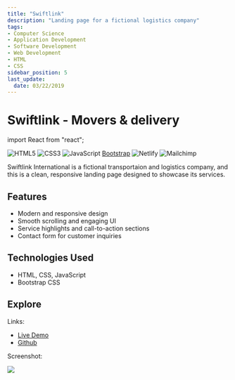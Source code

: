 ```yaml
---
title: "Swiftlink"
description: "Landing page for a fictional logistics company"
tags: 
- Computer Science
- Application Development
- Software Development
- Web Development
- HTML
- CSS
sidebar_position: 5
last_update:
  date: 03/22/2019
---
```



# Swiftlink - Movers & delivery

import React from "react";

![HTML5](https://img.shields.io/badge/html5-%23E34F26.svg?style=for-the-badge&logo=html5&logoColor=white) ![CSS3](https://img.shields.io/badge/css3-%231572B6.svg?style=for-the-badge&logo=css3&logoColor=white) 	![JavaScript](https://img.shields.io/badge/javascript-%23323330.svg?style=for-the-badge&logo=javascript&logoColor=%23F7DF1E) [Bootstrap](https://img.shields.io/badge/bootstrap-%238511FA.svg?style=for-the-badge&logo=bootstrap&logoColor=white)  ![Netlify](https://img.shields.io/badge/netlify-%23000000.svg?style=for-the-badge&logo=netlify&logoColor=#00C7B7) ![Mailchimp](https://img.shields.io/badge/mailchimp--%23FFE01B?style=for-the-badge&logo=mailchimp) 

Swiftlink International is a fictional transportaion and logistics company, and this is a clean, responsive landing page designed to showcase its services.  

## Features  

- Modern and responsive design  
- Smooth scrolling and engaging UI  
- Service highlights and call-to-action sections  
- Contact form for customer inquiries  

## Technologies Used  

- HTML, CSS, JavaScript  
- Bootstrap CSS 


## Explore 

Links: 

- [Live Demo](https://swiftly-express.netlify.app/) 
- [Github](https://github.com/joseeden/Swiftlink) 

Screenshot:

<div class="img-center"> 

![](/img/docs/Screenshot-2025-04-02-181039.png)

</div>
